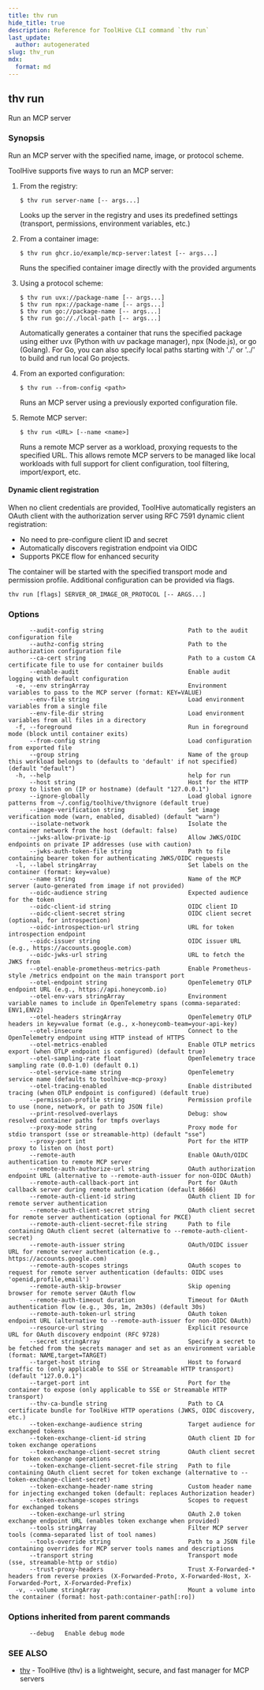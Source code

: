 ```yaml
---
title: thv run
hide_title: true
description: Reference for ToolHive CLI command `thv run`
last_update:
  author: autogenerated
slug: thv_run
mdx:
  format: md
---
```


## thv run

Run an MCP server

### Synopsis

Run an MCP server with the specified name, image, or protocol scheme.

ToolHive supports five ways to run an MCP server:

1. From the registry:

	   $ thv run server-name [-- args...]

   Looks up the server in the registry and uses its predefined settings
   (transport, permissions, environment variables, etc.)

2. From a container image:

	   $ thv run ghcr.io/example/mcp-server:latest [-- args...]

   Runs the specified container image directly with the provided arguments

3. Using a protocol scheme:

	   $ thv run uvx://package-name [-- args...]
	   $ thv run npx://package-name [-- args...]
	   $ thv run go://package-name [-- args...]
	   $ thv run go://./local-path [-- args...]

   Automatically generates a container that runs the specified package
   using either uvx (Python with uv package manager), npx (Node.js),
   or go (Golang). For Go, you can also specify local paths starting
   with './' or '../' to build and run local Go projects.

4. From an exported configuration:

	   $ thv run --from-config <path>

   Runs an MCP server using a previously exported configuration file.

5. Remote MCP server:

	   $ thv run <URL> [--name <name>]

   Runs a remote MCP server as a workload, proxying requests to the specified URL.
   This allows remote MCP servers to be managed like local workloads with full
   support for client configuration, tool filtering, import/export, etc.

#### Dynamic client registration

When no client credentials are provided, ToolHive automatically registers an OAuth client
with the authorization server using RFC 7591 dynamic client registration:

- No need to pre-configure client ID and secret
- Automatically discovers registration endpoint via OIDC
- Supports PKCE flow for enhanced security

The container will be started with the specified transport mode and
permission profile. Additional configuration can be provided via flags.

```
thv run [flags] SERVER_OR_IMAGE_OR_PROTOCOL [-- ARGS...]
```

### Options

```
      --audit-config string                        Path to the audit configuration file
      --authz-config string                        Path to the authorization configuration file
      --ca-cert string                             Path to a custom CA certificate file to use for container builds
      --enable-audit                               Enable audit logging with default configuration
  -e, --env stringArray                            Environment variables to pass to the MCP server (format: KEY=VALUE)
      --env-file string                            Load environment variables from a single file
      --env-file-dir string                        Load environment variables from all files in a directory
  -f, --foreground                                 Run in foreground mode (block until container exits)
      --from-config string                         Load configuration from exported file
      --group string                               Name of the group this workload belongs to (defaults to 'default' if not specified) (default "default")
  -h, --help                                       help for run
      --host string                                Host for the HTTP proxy to listen on (IP or hostname) (default "127.0.0.1")
      --ignore-globally                            Load global ignore patterns from ~/.config/toolhive/thvignore (default true)
      --image-verification string                  Set image verification mode (warn, enabled, disabled) (default "warn")
      --isolate-network                            Isolate the container network from the host (default: false)
      --jwks-allow-private-ip                      Allow JWKS/OIDC endpoints on private IP addresses (use with caution)
      --jwks-auth-token-file string                Path to file containing bearer token for authenticating JWKS/OIDC requests
  -l, --label stringArray                          Set labels on the container (format: key=value)
      --name string                                Name of the MCP server (auto-generated from image if not provided)
      --oidc-audience string                       Expected audience for the token
      --oidc-client-id string                      OIDC client ID
      --oidc-client-secret string                  OIDC client secret (optional, for introspection)
      --oidc-introspection-url string              URL for token introspection endpoint
      --oidc-issuer string                         OIDC issuer URL (e.g., https://accounts.google.com)
      --oidc-jwks-url string                       URL to fetch the JWKS from
      --otel-enable-prometheus-metrics-path        Enable Prometheus-style /metrics endpoint on the main transport port
      --otel-endpoint string                       OpenTelemetry OTLP endpoint URL (e.g., https://api.honeycomb.io)
      --otel-env-vars stringArray                  Environment variable names to include in OpenTelemetry spans (comma-separated: ENV1,ENV2)
      --otel-headers stringArray                   OpenTelemetry OTLP headers in key=value format (e.g., x-honeycomb-team=your-api-key)
      --otel-insecure                              Connect to the OpenTelemetry endpoint using HTTP instead of HTTPS
      --otel-metrics-enabled                       Enable OTLP metrics export (when OTLP endpoint is configured) (default true)
      --otel-sampling-rate float                   OpenTelemetry trace sampling rate (0.0-1.0) (default 0.1)
      --otel-service-name string                   OpenTelemetry service name (defaults to toolhive-mcp-proxy)
      --otel-tracing-enabled                       Enable distributed tracing (when OTLP endpoint is configured) (default true)
      --permission-profile string                  Permission profile to use (none, network, or path to JSON file)
      --print-resolved-overlays                    Debug: show resolved container paths for tmpfs overlays
      --proxy-mode string                          Proxy mode for stdio transport (sse or streamable-http) (default "sse")
      --proxy-port int                             Port for the HTTP proxy to listen on (host port)
      --remote-auth                                Enable OAuth/OIDC authentication to remote MCP server
      --remote-auth-authorize-url string           OAuth authorization endpoint URL (alternative to --remote-auth-issuer for non-OIDC OAuth)
      --remote-auth-callback-port int              Port for OAuth callback server during remote authentication (default 8666)
      --remote-auth-client-id string               OAuth client ID for remote server authentication
      --remote-auth-client-secret string           OAuth client secret for remote server authentication (optional for PKCE)
      --remote-auth-client-secret-file string      Path to file containing OAuth client secret (alternative to --remote-auth-client-secret)
      --remote-auth-issuer string                  OAuth/OIDC issuer URL for remote server authentication (e.g., https://accounts.google.com)
      --remote-auth-scopes strings                 OAuth scopes to request for remote server authentication (defaults: OIDC uses 'openid,profile,email')
      --remote-auth-skip-browser                   Skip opening browser for remote server OAuth flow
      --remote-auth-timeout duration               Timeout for OAuth authentication flow (e.g., 30s, 1m, 2m30s) (default 30s)
      --remote-auth-token-url string               OAuth token endpoint URL (alternative to --remote-auth-issuer for non-OIDC OAuth)
      --resource-url string                        Explicit resource URL for OAuth discovery endpoint (RFC 9728)
      --secret stringArray                         Specify a secret to be fetched from the secrets manager and set as an environment variable (format: NAME,target=TARGET)
      --target-host string                         Host to forward traffic to (only applicable to SSE or Streamable HTTP transport) (default "127.0.0.1")
      --target-port int                            Port for the container to expose (only applicable to SSE or Streamable HTTP transport)
      --thv-ca-bundle string                       Path to CA certificate bundle for ToolHive HTTP operations (JWKS, OIDC discovery, etc.)
      --token-exchange-audience string             Target audience for exchanged tokens
      --token-exchange-client-id string            OAuth client ID for token exchange operations
      --token-exchange-client-secret string        OAuth client secret for token exchange operations
      --token-exchange-client-secret-file string   Path to file containing OAuth client secret for token exchange (alternative to --token-exchange-client-secret)
      --token-exchange-header-name string          Custom header name for injecting exchanged token (default: replaces Authorization header)
      --token-exchange-scopes strings              Scopes to request for exchanged tokens
      --token-exchange-url string                  OAuth 2.0 token exchange endpoint URL (enables token exchange when provided)
      --tools stringArray                          Filter MCP server tools (comma-separated list of tool names)
      --tools-override string                      Path to a JSON file containing overrides for MCP server tools names and descriptions
      --transport string                           Transport mode (sse, streamable-http or stdio)
      --trust-proxy-headers                        Trust X-Forwarded-* headers from reverse proxies (X-Forwarded-Proto, X-Forwarded-Host, X-Forwarded-Port, X-Forwarded-Prefix)
  -v, --volume stringArray                         Mount a volume into the container (format: host-path:container-path[:ro])
```

### Options inherited from parent commands

```
      --debug   Enable debug mode
```

### SEE ALSO

* [thv](thv.md)	 - ToolHive (thv) is a lightweight, secure, and fast manager for MCP servers

